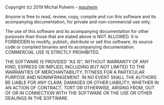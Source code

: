 Copyright (c) 2019 Michal Puheim - [mpuheim](https://github.com/mpuheim)

Anyone is free to read, review, copy, compile and run this software and its acompanying documentation, for private and non-commercial use only.

The use of this software and its acompanying documentation for other purposes than those that are stated above is NOT ALLOWED. It is FORBIDDEN to modify, publish, distribute or sell this software, its source code or compiled binaries and its acompanying documentation. COMMERCIAL USE IS STRICTLY PROHIBITED.

THE SOFTWARE IS PROVIDED "AS IS", WITHOUT WARRANTY OF ANY KIND, EXPRESS OR IMPLIED, INCLUDING BUT NOT LIMITED TO THE WARRANTIES OF MERCHANTABILITY, FITNESS FOR A PARTICULAR PURPOSE AND NONINFRINGEMENT. IN NO EVENT SHALL THE AUTHORS BE LIABLE FOR ANY CLAIM, DAMAGES OR OTHER LIABILITY, WHETHER IN AN ACTION OF CONTRACT, TORT OR OTHERWISE, ARISING FROM, OUT OF OR IN CONNECTION WITH THE SOFTWARE OR THE USE OR OTHER DEALINGS IN THE SOFTWARE.